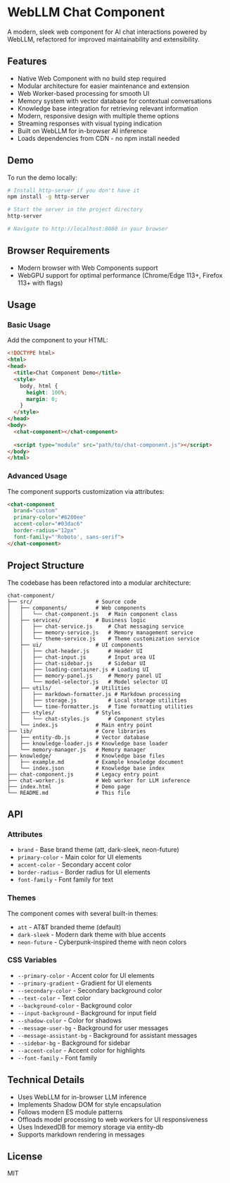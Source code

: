 # WebLLM Chat Component

A modern, sleek web component for AI chat interactions powered by WebLLM, refactored for improved maintainability and extensibility.

## Features

- Native Web Component with no build step required
- Modular architecture for easier maintenance and extension
- Web Worker-based processing for smooth UI
- Memory system with vector database for contextual conversations
- Knowledge base integration for retrieving relevant information
- Modern, responsive design with multiple theme options
- Streaming responses with visual typing indication
- Built on WebLLM for in-browser AI inference
- Loads dependencies from CDN - no npm install needed

## Demo

To run the demo locally:

```bash
# Install http-server if you don't have it
npm install -g http-server

# Start the server in the project directory
http-server

# Navigate to http://localhost:8080 in your browser
```

## Browser Requirements

- Modern browser with Web Components support
- WebGPU support for optimal performance (Chrome/Edge 113+, Firefox 113+ with flags)

## Usage

### Basic Usage

Add the component to your HTML:

```html
<!DOCTYPE html>
<html>
<head>
  <title>Chat Component Demo</title>
  <style>
    body, html {
      height: 100%;
      margin: 0;
    }
  </style>
</head>
<body>
  <chat-component></chat-component>
  
  <script type="module" src="path/to/chat-component.js"></script>
</body>
</html>
```

### Advanced Usage

The component supports customization via attributes:

```html
<chat-component 
  brand="custom" 
  primary-color="#6200ee" 
  accent-color="#03dac6" 
  border-radius="12px"
  font-family="'Roboto', sans-serif">
</chat-component>
```

## Project Structure

The codebase has been refactored into a modular architecture:

```
chat-component/
├── src/                    # Source code
│   ├── components/         # Web components
│   │   └── chat-component.js   # Main component class
│   ├── services/           # Business logic
│   │   ├── chat-service.js     # Chat messaging service
│   │   ├── memory-service.js   # Memory management service
│   │   └── theme-service.js    # Theme customization service
│   ├── ui/                 # UI components
│   │   ├── chat-header.js      # Header UI
│   │   ├── chat-input.js       # Input area UI
│   │   ├── chat-sidebar.js     # Sidebar UI
│   │   ├── loading-container.js # Loading UI
│   │   ├── memory-panel.js     # Memory panel UI
│   │   └── model-selector.js   # Model selector UI
│   ├── utils/              # Utilities
│   │   ├── markdown-formatter.js # Markdown processing
│   │   ├── storage.js          # Local storage utilities
│   │   └── time-formatter.js   # Time formatting utilities
│   ├── styles/             # Styles
│   │   └── chat-styles.js      # Component styles
│   └── index.js            # Main entry point
├── lib/                    # Core libraries
│   ├── entity-db.js        # Vector database
│   ├── knowledge-loader.js # Knowledge base loader
│   └── memory-manager.js   # Memory manager
├── knowledge/              # Knowledge base files
│   ├── example.md          # Example knowledge document
│   └── index.json          # Knowledge base index
├── chat-component.js       # Legacy entry point
├── chat-worker.js          # Web worker for LLM inference
├── index.html              # Demo page
└── README.md               # This file
```

## API

### Attributes

- `brand` - Base brand theme (att, dark-sleek, neon-future)
- `primary-color` - Main color for UI elements
- `accent-color` - Secondary accent color
- `border-radius` - Border radius for UI elements
- `font-family` - Font family for text

### Themes

The component comes with several built-in themes:

- `att` - AT&T branded theme (default)
- `dark-sleek` - Modern dark theme with blue accents
- `neon-future` - Cyberpunk-inspired theme with neon colors

### CSS Variables

- `--primary-color` - Accent color for UI elements
- `--primary-gradient` - Gradient for UI elements
- `--secondary-color` - Secondary background color
- `--text-color` - Text color
- `--background-color` - Background color
- `--input-background` - Background for input field
- `--shadow-color` - Color for shadows
- `--message-user-bg` - Background for user messages
- `--message-assistant-bg` - Background for assistant messages
- `--sidebar-bg` - Background for sidebar
- `--accent-color` - Accent color for highlights
- `--font-family` - Font family

## Technical Details

- Uses WebLLM for in-browser LLM inference 
- Implements Shadow DOM for style encapsulation
- Follows modern ES module patterns
- Offloads model processing to web workers for UI responsiveness
- Uses IndexedDB for memory storage via entity-db
- Supports markdown rendering in messages

## License

MIT